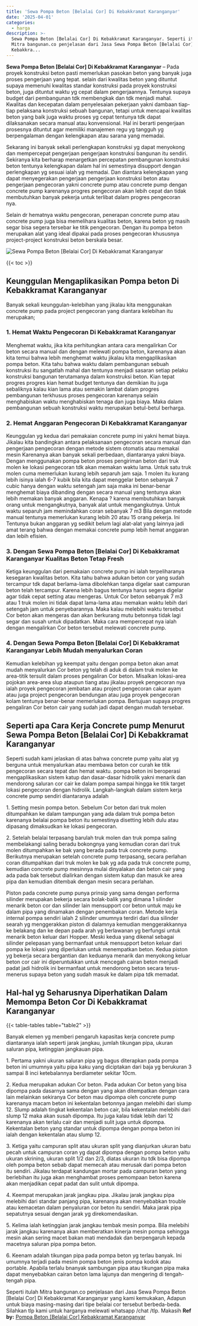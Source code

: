 ```yaml
---
title: 'Sewa Pompa Beton [Belalai Cor] Di Kebakkramat Karanganyar'
date: '2025-04-01'
categories:
  - harga
description: >-
  Sewa Pompa Beton [Belalai Cor] Di Kebakkramat Karanganyar. Seperti itulah
  Mitra bangunan.co penjelasan dari Jasa Sewa Pompa Beton [Belalai Cor] Di
  Kebakkra...
---
```


**Sewa Pompa Beton \[Belalai Cor\] Di Kebakkramat Karanganyar** – Pada proyek konstruksi beton pasti memerlukan pasokan beton yang banyak juga proses pengerjaan yang tepat. selain dari kwalitas beton yang dituntut supaya memenuhi kwalitas standar konstruksi pada proyek konstruksi beton, juga dituntut waktu yg cepat dalam pengerjaannya. Tentunya supaya budget dari pembangunan tdk membengkak dan tdk menjadi mahal. Kwalitas dan kecepatan dalam penyelesaian pekerjaan yakni dambaan tiap-tiap pelaksana konstruksi sebuah bangunan, tetapi untuk mencapai kwalitas beton yang baik juga waktu proses yg cepat tentunya tdk dapat dilaksanakan secara manual atau konvensional. Hal ini berarti pengerjaan prosesnya dituntut agar memiliki manajemen regu yg tangguh yg berpengalaman dengan kelengkapan atau sarana yang memadai.

Sekarang ini banyak sekali perlengkapan konstruksi yg dapat menyokong dan mempercepat pengerjaan pengerjaan konstruksi bangunan itu sendiri. Sekiranya kita berharap menargetkan percepatan pembangunan konstruksi beton tentunya kelengkapan dalam hal ini semestinya disupport dengan perlengkapan yg sesuai ialah yg memadai. Dan diantara kelengkapan yang dapat menyegerakan pengerjaan pengerjaan konstruksi beton atau pengerjaan pengecoran yakni concrete pump atau concrete pump dengan concrete pump karenanya progres pengecoran akan lebih cepat dan tidak membutuhkan banyak pekerja untuk terlibat dalam progres pengecoran nya.

Selain dr hematnya waktu pengecoran, penerapan concrete pump atau concrete pump juga bisa memelihara kualitas beton, karena beton yg masih segar bisa segera tersebar ke titik pengecoran. Dengan itu pompa beton merupakan alat yang ideal dipakai pada proses pengecoran khususnya project-project konstruksi beton berskala besar.

![Sewa Pompa Beton [Belalai Cor] Di Kebakkramat Karanganyar](/images/sewa-concrete-pump-03.png)

{{< toc >}}

## Keunggulan Mengaplikasikan Pompa beton Di Kebakkramat Karanganyar

Banyak sekali keunggulan-kelebihan yang jikalau kita menggunakan concrete pump pada project pengecoran yang diantara kelebihan itu merupakan;

### 1\. Hemat Waktu Pengecoran Di Kebakkramat Karanganyar

Menghemat waktu, jika kita perhitungkan antara cara mengalirkan Cor beton secara manual dan dengan melewati pompa beton, karenanya akan kita temui bahwa lebih menghemat waktu jikalau kita mengaplikasikan pompa beton. Kita tahu bahwa waktu dalam pembangunan sebuah konstruksi itu sangatlah mahal dan tentunya menjadi sasaran setiap pelaku konstruksi bangunan terutamanya dalam konstruksi beton. Kian tepat progres progres kian hemat budget tentunya dan demikian itu juga sebaliknya kalau kian lama atau semakin lambat dalam progres pembangunan terkhusus proses pengecoran karenanya selain menghabiskan waktu menghabiskan tenaga dan juga biaya. Maka dalam pembangunan sebuah konstruksi waktu merupakan betul-betul berharga.

### 2\. Hemat Anggaran Pengecoran Di Kebakkramat Karanganyar

Keunggulan yg kedua dari pemakaian concrete pump ini yakni hemat biaya. Jikalau kita bandingkan antara pelaksanaan pengecoran secara manual dan pengerjaan pengecoran dengan metode sistem otomatis atau memakai mesin Karenanya akan banyak sekali perbedaan, diantaranya yakni biaya. Dengan menggunakan pompa beton proses pengiriman beton dari truk molen ke lokasi pengecoran tdk akan memakan waktu lama. Untuk satu truk molen cuma memerlukan kurang lebih separuh jam saja. 1 molen itu kurang lebih isinya ialah 6-7 kubik bila kita dapat menggelar beton sebanyak 7 cubic hanya dengan waktu setengah jam saja maka ini benar-benar menghemat biaya dibanding dengan secara manual yang tentunya akan lebih memakan banyak anggaran. Kenapa ? karena membutuhkan banyak orang untuk mengangkutnya, banyak alat untuk mengangkutnya. Untuk waktu separuh jam memindahkan coran sebanyak 7 m3 Bila dengan metode manual tentunya memerlukan kurang lebih 20 atau 15 orang pekerja. Ini Tentunya bukan anggaran yg sedikit belum lagi alat-alat yang lainnya jadi amat terang bahwa dengan memakai concrete pump lebih hemat anggaran dan lebih efisien.

### 3\. Dengan Sewa Pompa Beton \[Belalai Cor\] Di Kebakkramat Karanganyar Kualitas Beton Tetap Fresh

Ketiga keunggulan dari pemakaian concrete pump ini ialah terpeliharanya kesegaran kwalitas beton. Kita tahu bahwa adukan beton cor yang sudah tercampur tdk dapat berlama-lama dibolehkan tanpa digelar saat campuran beton telah tercampur. Karena lebih bagus tentunya harus segera digelar agar tidak cepat setting atau mengeras. Untuk Cor beton sebanyak 7 m3 atau 1 truk molen ini tidak dapat lama-lama atau memakan waktu lebih dari setengah jam untuk penyebarannya. Maka kalau melebihi waktu tersebut Cor beton akan mengeras dan akan berkurang mutu betonnya tidak lagi segar dan susah untuk dipadatkan. Maka cara mempercepat nya ialah dengan mengalirkan Cor beton tersebut melewati concrete pump.

### 4\. Dengan Sewa Pompa Beton \[Belalai Cor\] Di Kebakkramat Karanganyar Lebih Mudah menyalurkan Coran

Kemudian kelebihan yg keempat yaitu dengan pompa beton akan amat mudah menyalurkan Cor beton yg telah di aduk di dalam truk molen ke area-titik tersulit dalam proses pengaliran Cor beton. Misalkan lokasi-area pojokan area-area slup ataupun tiang atau jikalau proyek pengecoran nya ialah proyek pengecoran jembatan atau project pengecoran cakar ayam atau juga project pengecoran bendungan atau juga proyek pengecoran kolam tentunya benar-benar memerlukan pompa. Bertujuan supaya progres pengaliran Cor beton cair yang sudah jadi dapat dengan mudah tersebar.

## Seperti apa Cara Kerja Concrete pump Menurut Sewa Pompa Beton \[Belalai Cor\] Di Kebakkramat Karanganyar

Seperti sudah kami jelaskan di atas bahwa concrete pump yaitu alat yg berguna untuk menyalurkan atau membawa beton cor curah ke titik pengecoran secara tepat dan hemat waktu. pompa beton ini beroperasi mengaplikasikan sistem katup dan dasar-dasar hidrolik yakni menarik dan mendorong saluran cor cair ke dalam pompa sampai hingga ke titik target lokasi pengecoran dengan hidrolik. Langkah-langkah dalam sistem kerja concrete pump sendiri diantaranya adalah

1\. Setting mesin pompa beton. Sebelum Cor beton dari truk molen ditumpahkan ke dalam tampungan yang ada dalam truk pompa beton karenanya belalai pompa beton itu semestinya disetting lebih dulu atau dipasang dimaksudkan ke lokasi pengecoran.

2\. Setelah belalai terpasang barulah truk molen dan truk pompa saling membelakangi saling beradu bokongnya yang kemudian coran dari truk molen ditumpahkan ke bak yang berada pada truk concrete pump. Berikutnya merupakan setelah concrete pump terpasang, secara perlahan coran ditumpahkan dari truk molen ke bak yg ada pada truk concrete pump, kemudian concrete pump mesinnya mulai dinyalakan dan beton cair yang ada pada bak tersebut dialirkan dengan sistem katup dan masuk ke area pipa dan kemudian ditembak dengan mesin secara perlahan.

Piston pada concrete pump punya prinsip yang sama dengan performa silinder merupakan bekerja secara bolak-balik yang dimana 1 silinder menarik beton cor dan silinder lain mensupport cor beton untuk maju ke dalam pipa yang dinamakan dengan penembakan coran. Metode kerja internal pompa sendiri ialah 2 silinder umumnya terdiri dari dua silinder searah yg menggerakkan piston di dalamnya kemudian menggerakkannya ke belakang dan ke depan pada arah yg berlawanan yg berfungsi untuk menarik beton keluar dari Hopper. Meski kedua yang dikenal sebagai silinder pelepasan yang bermanfaat untuk mensupport beton keluar dari pompa ke lokasi yang diperlukan untuk menempatkan beton. Kedua piston yg bekerja secara bergantian dan keduanya menarik dan menyokong keluar beton cor cair ini diperuntukkan untuk mencegah cairan beton menjadi padat jadi hidrolik ini bermanfaat untuk mendorong beton secara terus-menerus supaya beton yang sudah masuk ke dalam pipa tdk memadat.

## Hal-hal yg Seharusnya Diperhatikan Dalam Memompa Beton Cor Di Kebakkramat Karanganyar

{{< table-tables table="table2" >}}

Banyak elemen yg memberi pengaruh kapasitas kerja concrete pump diantaranya ialah seperti jarak jangkau, jumlah tikungan pipa, ukuran saluran pipa, ketinggian jangkauan pipa.

1\. Pertama yakni ukuran saluran pipa yg bagus diterapkan pada pompa beton ini umumnya yaitu pipa kaku yang diciptakan dari baja yg berukuran 3 sampai 8 inci ketebalannya berdiameter sekitar 10cm.

2\. Kedua merupakan adukan Cor beton. Pada adukan Cor beton yang bisa dipompa pada dasarnya sama dengan yang akan ditempatkan dengan cara lain melainkan sekiranya Cor beton mau dipompa oleh concrete pump karenanya macam beton ini kekentalan betonnya jangan melebihi dari slump 12. Slump adalah tingkat kekentalan beton cair, bila kekentalan melebihi dari slump 12 maka akan susah dipompa. Itu juga kalau tidak lebih dari 12 karenanya akan terlalu cair dan menjadi sulit juga untuk dipompa. Kekentalan beton yang standar untuk dipompa dengan pompa beton ini ialah dengan kekentalan atau slump 12.

3\. Ketiga yaitu campuran split atau ukuran split yang dianjurkan ukuran batu pecah untuk campuran coran yg dapat dipompa dengan pompa beton yaitu ukuran skrining, ukuran split 1/2 dan 2/3, diatas ukuran itu tdk bisa dipompa oleh pompa beton sebab dapat memecah atau merusak dari pompa beton itu sendiri. Jikalau terdapat kandungan mortar pada campuran beton yang berlebihan itu juga akan menghambat proses pemompaan beton karena akan menjadikan cepat padat dan sulit untuk dipompa.

4\. Keempat merupakan jarak jangkau pipa. Jikalau jarak jangkau pipa melebihi dari standar panjang pipa, karenanya akan menyebabkan trouble atau kemacetan dalam penyaluran cor beton itu sendiri. Maka jarak pipa sepatutnya sesuai dengan jarak yg direkomendasikan.

5\. Kelima ialah ketinggian jarak jangkau tembak mesin pompa. Bila melebihi jarak jangkau karenanya akan memberatkan kinerja mesin pompa sehingga mesin akan sering macet bakan mati mendadak dan berpengaruh kepada macetnya saluran pipa pompa beton.

6\. Keenam adalah tikungan pipa pada pompa beton yg terlau banyak. Ini umumnya terjadi pada mesim pompa beton jenis pompa kodok atau portable. Apabila terlalu bnanyak sambungan pipa atau tikungan pipa maka dapat menyebabkan cairan beton lama lajunya dan mengering di tengah-tengah pipa.

Seperti itulah Mitra bangunan.co penjelasan dari Jasa Sewa Pompa Beton \[Belalai Cor\] Di Kebakkramat Karanganyar yang kami kemukakan, Adapun untuk biaya masing-masing dari tipe belalai cor tersebut berbeda-beda. Silahkan tlp kami untuk harganya melewati whatsapp /chat /tlp. Makasih
**Ref by:** [Pompa Beton [Belalai Cor] Kebakkramat Karanganyar](https://id.wikipedia.org/wiki/Pompa)
